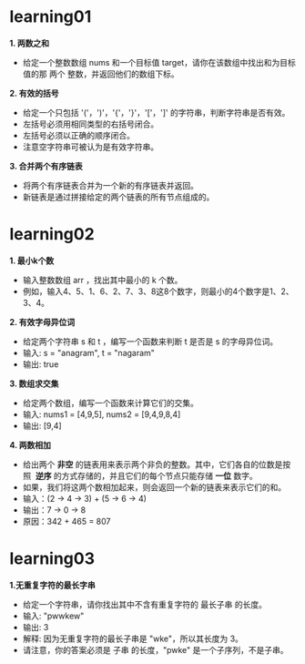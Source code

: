 # learning01

**1. 两数之和**  
- 给定一个整数数组 nums 和一个目标值 target，请你在该数组中找出和为目标值的那 两个 整数，并返回他们的数组下标。

**2. 有效的括号**

- 给定一个只包括 '('，')'，'{'，'}'，'['，']' 的字符串，判断字符串是否有效。
- 左括号必须用相同类型的右括号闭合。
- 左括号必须以正确的顺序闭合。
- 注意空字符串可被认为是有效字符串。

**3. 合并两个有序链表**

- 将两个有序链表合并为一个新的有序链表并返回。
- 新链表是通过拼接给定的两个链表的所有节点组成的。

# learning02

**1. 最小k个数** 

- 输入整数数组 arr ，找出其中最小的 k 个数。
- 例如，输入4、5、1、6、2、7、3、8这8个数字，则最小的4个数字是1、2、3、4。

**2. 有效字母异位词**

- 给定两个字符串 s 和 t ，编写一个函数来判断 t 是否是 s 的字母异位词。
- 输入: s = "anagram", t = "nagaram"    
- 输出: true
 
**3. 数组求交集**

- 给定两个数组，编写一个函数来计算它们的交集。
- 输入: nums1 = [4,9,5], nums2 = [9,4,9,8,4]
- 输出: [9,4]

**4. 两数相加**

- 给出两个 **非空** 的链表用来表示两个非负的整数。其中，它们各自的位数是按照 
**逆序** 的方式存储的，并且它们的每个节点只能存储 **一位** 数字。
- 如果，我们将这两个数相加起来，则会返回一个新的链表来表示它们的和。
- 输入：(2 -> 4 -> 3) + (5 -> 6 -> 4)
 - 输出：7 -> 0 -> 8
 - 原因：342 + 465 = 807
 
 # learning03
 
 **1.无重复字符的最长字串**
 
 - 给定一个字符串，请你找出其中不含有重复字符的 最长子串 的长度。
 - 输入: "pwwkew"
  - 输出: 3
  - 解释: 因为无重复字符的最长子串是 "wke"，所以其长度为 3。
  - 请注意，你的答案必须是 子串 的长度，"pwke" 是一个子序列，不是子串。

